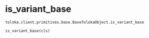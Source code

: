 # is_variant_base
`toloka.client.primitives.base.BaseTolokaObject.is_variant_base`

```
is_variant_base(cls)
```

